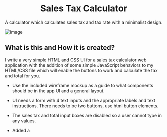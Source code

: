 <h1 align="center">
  Sales Tax Calculator
</h1>
<p align="center">
  A calculator which calculates sales tax and tax rate with a minimalist design.
</p>

![image](https://user-images.githubusercontent.com/57364855/82267610-8068fc80-9932-11ea-99ae-edeec5a4734e.png)



## What is this and How it is created?
I write a very simple HTML and CSS UI for a sales tax calculator web application with the addition of some simple JavaScript behaviors to my HTML/CSS file which will enable the buttons to work and calculate the tax and total for you.

* Use the included wireframe mockup as a guide to what components should be in the
app UI and a general layout.

* UI needs a form with 4 text inputs and the appropriate labels and text instructions.
There needs to be two buttons, use html button elements. 

* The sales tax and total input boxes are disabled so a user cannot type in any
values. 

* Added a <script> tag section at the end of body section in the HTML page for the
JavaScript. 
  
* Added three event handlers (functions). One will be for the
calculate button, one will be for the clear button, and one will setup and bind the event
handlers to the buttons when the page loads.

* Defined an event handler function that will be connected to the calculate button. This is
where I should do all my calculations and then put the results in the sales tax and
total fields. 

* Defined an event handler function that will be connected to the clear button. In this
function I should clear out all the fields and then put the cursor back in the subtotal
field so it is ready for new input. 

* Defined an event handler function that will be used to initialize or setup the app. This
event handler only needs code to bind the other two event listeners to the buttons. In
this function add event listeners, for click events, to the two buttons and call the correct
event handler function for each.

* Added an event listener to the window object to listen for the load event and call the
initialize/setup event handler function. This way when the page loads that will trigger
JavaScript to setup the other two buttons click handlers.

* Added basic validation to the input from the subtotal and tax rate field. It dispayed any errors
with validation in an alert box which makes sure the the message in the alert box is clear and tells
the user what is wrong with their input. 

* Basic validation which I generated
The subtotal value needs to be a valid positive number [x > 0]. 
The tax rate value must be a number greater than 0 and less than or equal to 20 [0 < x <= 20].
